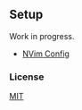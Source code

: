 ## Setup

Work in progress.
- [NVim Config](https://github.com/m1ten/config/tree/main/nvim/)

### License

[MIT](https://github.com/m1ten/config/blob/main/LICENSE)
